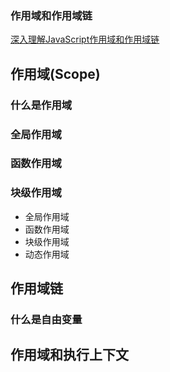 ### 作用域和作用域链

<!-- to-learn -->
[深入理解JavaScript作用域和作用域链](https://github.com/ljianshu/Blog/issues/59) <br>

## 作用域(Scope)

  ### 什么是作用域
  ### 全局作用域
  ### 函数作用域
  ### 块级作用域

  - 全局作用域
  - 函数作用域
  - 块级作用域
  - 动态作用域

## 作用域链
  ### 什么是自由变量

## 作用域和执行上下文